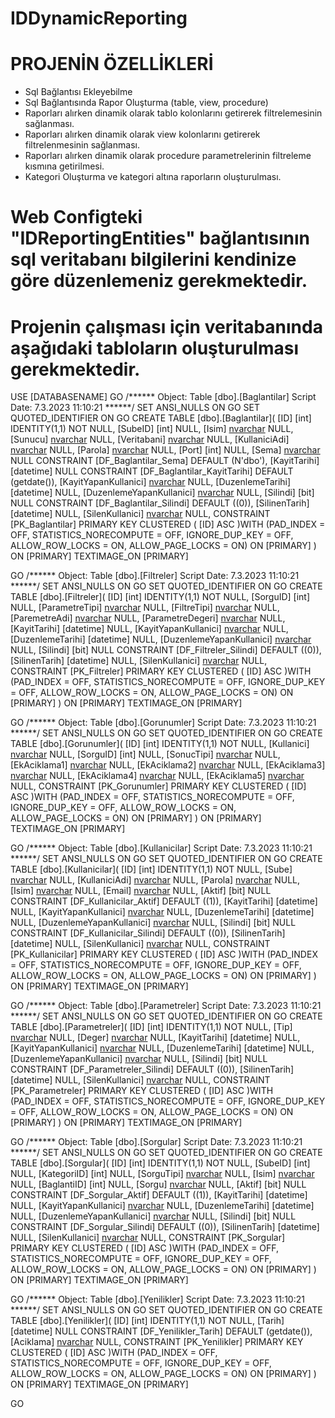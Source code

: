 # IDDynamicReporting

PROJENİN ÖZELLİKLERİ
=========================================================
- Sql Bağlantısı Ekleyebilme
- Sql Bağlantısında Rapor Oluşturma (table, view, procedure)
- Raporları alırken dinamik olarak tablo kolonlarını getirerek filtrelemesinin sağlanması.
- Raporları alırken dinamik olarak view kolonlarını getirerek  filtrelenmesinin sağlanması.
- Raporları alırken dinamik olarak procedure parametrelerinin filtreleme kısmına getirilmesi.
- Kategori Oluşturma ve kategori altına raporların oluşturulması.

# Web Configteki "IDReportingEntities" bağlantısının sql veritabanı bilgilerini kendinize göre düzenlemeniz gerekmektedir.

# Projenin çalışması için veritabanında aşağıdaki tabloların oluşturulması gerekmektedir. 

USE [DATABASENAME]
GO
/****** Object:  Table [dbo].[Baglantilar]    Script Date: 7.3.2023 11:10:21 ******/
SET ANSI_NULLS ON
GO
SET QUOTED_IDENTIFIER ON
GO
CREATE TABLE [dbo].[Baglantilar](
	[ID] [int] IDENTITY(1,1) NOT NULL,
	[SubeID] [int] NULL,
	[Isim] [nvarchar](100) NULL,
	[Sunucu] [nvarchar](100) NULL,
	[Veritabani] [nvarchar](100) NULL,
	[KullaniciAdi] [nvarchar](100) NULL,
	[Parola] [nvarchar](100) NULL,
	[Port] [int] NULL,
	[Sema] [nvarchar](50) NULL CONSTRAINT [DF_Baglantilar_Sema]  DEFAULT (N'dbo'),
	[KayitTarihi] [datetime] NULL CONSTRAINT [DF_Baglantilar_KayitTarihi]  DEFAULT (getdate()),
	[KayitYapanKullanici] [nvarchar](max) NULL,
	[DuzenlemeTarihi] [datetime] NULL,
	[DuzenlemeYapanKullanici] [nvarchar](100) NULL,
	[Silindi] [bit] NULL CONSTRAINT [DF_Baglantilar_Silindi]  DEFAULT ((0)),
	[SilinenTarih] [datetime] NULL,
	[SilenKullanici] [nvarchar](100) NULL,
 CONSTRAINT [PK_Baglantilar] PRIMARY KEY CLUSTERED 
(
	[ID] ASC
)WITH (PAD_INDEX = OFF, STATISTICS_NORECOMPUTE = OFF, IGNORE_DUP_KEY = OFF, ALLOW_ROW_LOCKS = ON, ALLOW_PAGE_LOCKS = ON) ON [PRIMARY]
) ON [PRIMARY] TEXTIMAGE_ON [PRIMARY]

GO
/****** Object:  Table [dbo].[Filtreler]    Script Date: 7.3.2023 11:10:21 ******/
SET ANSI_NULLS ON
GO
SET QUOTED_IDENTIFIER ON
GO
CREATE TABLE [dbo].[Filtreler](
	[ID] [int] IDENTITY(1,1) NOT NULL,
	[SorguID] [int] NULL,
	[ParametreTipi] [nvarchar](100) NULL,
	[FiltreTipi] [nvarchar](100) NULL,
	[ParemetreAdi] [nvarchar](100) NULL,
	[ParametreDegeri] [nvarchar](100) NULL,
	[KayitTarihi] [datetime] NULL,
	[KayitYapanKullanici] [nvarchar](max) NULL,
	[DuzenlemeTarihi] [datetime] NULL,
	[DuzenlemeYapanKullanici] [nvarchar](100) NULL,
	[Silindi] [bit] NULL CONSTRAINT [DF_Filtreler_Silindi]  DEFAULT ((0)),
	[SilinenTarih] [datetime] NULL,
	[SilenKullanici] [nvarchar](100) NULL,
 CONSTRAINT [PK_Filtreler] PRIMARY KEY CLUSTERED 
(
	[ID] ASC
)WITH (PAD_INDEX = OFF, STATISTICS_NORECOMPUTE = OFF, IGNORE_DUP_KEY = OFF, ALLOW_ROW_LOCKS = ON, ALLOW_PAGE_LOCKS = ON) ON [PRIMARY]
) ON [PRIMARY] TEXTIMAGE_ON [PRIMARY]

GO
/****** Object:  Table [dbo].[Gorunumler]    Script Date: 7.3.2023 11:10:21 ******/
SET ANSI_NULLS ON
GO
SET QUOTED_IDENTIFIER ON
GO
CREATE TABLE [dbo].[Gorunumler](
	[ID] [int] IDENTITY(1,1) NOT NULL,
	[Kullanici] [nvarchar](100) NULL,
	[SorguID] [int] NULL,
	[SonucTipi] [nvarchar](100) NULL,
	[EkAciklama1] [nvarchar](max) NULL,
	[EkAciklama2] [nvarchar](max) NULL,
	[EkAciklama3] [nvarchar](max) NULL,
	[EkAciklama4] [nvarchar](max) NULL,
	[EkAciklama5] [nvarchar](max) NULL,
 CONSTRAINT [PK_Gorunumler] PRIMARY KEY CLUSTERED 
(
	[ID] ASC
)WITH (PAD_INDEX = OFF, STATISTICS_NORECOMPUTE = OFF, IGNORE_DUP_KEY = OFF, ALLOW_ROW_LOCKS = ON, ALLOW_PAGE_LOCKS = ON) ON [PRIMARY]
) ON [PRIMARY] TEXTIMAGE_ON [PRIMARY]

GO
/****** Object:  Table [dbo].[Kullanicilar]    Script Date: 7.3.2023 11:10:21 ******/
SET ANSI_NULLS ON
GO
SET QUOTED_IDENTIFIER ON
GO
CREATE TABLE [dbo].[Kullanicilar](
	[ID] [int] IDENTITY(1,1) NOT NULL,
	[Sube] [nvarchar](100) NULL,
	[KullaniciAdi] [nvarchar](100) NULL,
	[Parola] [nvarchar](100) NULL,
	[Isim] [nvarchar](max) NULL,
	[Email] [nvarchar](max) NULL,
	[Aktif] [bit] NULL CONSTRAINT [DF_Kullanicilar_Aktif]  DEFAULT ((1)),
	[KayitTarihi] [datetime] NULL,
	[KayitYapanKullanici] [nvarchar](max) NULL,
	[DuzenlemeTarihi] [datetime] NULL,
	[DuzenlemeYapanKullanici] [nvarchar](100) NULL,
	[Silindi] [bit] NULL CONSTRAINT [DF_Kullanicilar_Silindi]  DEFAULT ((0)),
	[SilinenTarih] [datetime] NULL,
	[SilenKullanici] [nvarchar](100) NULL,
 CONSTRAINT [PK_Kullanicilar] PRIMARY KEY CLUSTERED 
(
	[ID] ASC
)WITH (PAD_INDEX = OFF, STATISTICS_NORECOMPUTE = OFF, IGNORE_DUP_KEY = OFF, ALLOW_ROW_LOCKS = ON, ALLOW_PAGE_LOCKS = ON) ON [PRIMARY]
) ON [PRIMARY] TEXTIMAGE_ON [PRIMARY]

GO
/****** Object:  Table [dbo].[Parametreler]    Script Date: 7.3.2023 11:10:21 ******/
SET ANSI_NULLS ON
GO
SET QUOTED_IDENTIFIER ON
GO
CREATE TABLE [dbo].[Parametreler](
	[ID] [int] IDENTITY(1,1) NOT NULL,
	[Tip] [nvarchar](100) NULL,
	[Deger] [nvarchar](100) NULL,
	[KayitTarihi] [datetime] NULL,
	[KayitYapanKullanici] [nvarchar](max) NULL,
	[DuzenlemeTarihi] [datetime] NULL,
	[DuzenlemeYapanKullanici] [nvarchar](100) NULL,
	[Silindi] [bit] NULL CONSTRAINT [DF_Parametreler_Silindi]  DEFAULT ((0)),
	[SilinenTarih] [datetime] NULL,
	[SilenKullanici] [nvarchar](100) NULL,
 CONSTRAINT [PK_Parametreler] PRIMARY KEY CLUSTERED 
(
	[ID] ASC
)WITH (PAD_INDEX = OFF, STATISTICS_NORECOMPUTE = OFF, IGNORE_DUP_KEY = OFF, ALLOW_ROW_LOCKS = ON, ALLOW_PAGE_LOCKS = ON) ON [PRIMARY]
) ON [PRIMARY] TEXTIMAGE_ON [PRIMARY]

GO
/****** Object:  Table [dbo].[Sorgular]    Script Date: 7.3.2023 11:10:21 ******/
SET ANSI_NULLS ON
GO
SET QUOTED_IDENTIFIER ON
GO
CREATE TABLE [dbo].[Sorgular](
	[ID] [int] IDENTITY(1,1) NOT NULL,
	[SubeID] [int] NULL,
	[KategoriID] [int] NULL,
	[SorguTipi] [nvarchar](max) NULL,
	[Isim] [nvarchar](max) NULL,
	[BaglantiID] [int] NULL,
	[Sorgu] [nvarchar](max) NULL,
	[Aktif] [bit] NULL CONSTRAINT [DF_Sorgular_Aktif]  DEFAULT ((1)),
	[KayitTarihi] [datetime] NULL,
	[KayitYapanKullanici] [nvarchar](max) NULL,
	[DuzenlemeTarihi] [datetime] NULL,
	[DuzenlemeYapanKullanici] [nvarchar](100) NULL,
	[Silindi] [bit] NULL CONSTRAINT [DF_Sorgular_Silindi]  DEFAULT ((0)),
	[SilinenTarih] [datetime] NULL,
	[SilenKullanici] [nvarchar](100) NULL,
 CONSTRAINT [PK_Sorgular] PRIMARY KEY CLUSTERED 
(
	[ID] ASC
)WITH (PAD_INDEX = OFF, STATISTICS_NORECOMPUTE = OFF, IGNORE_DUP_KEY = OFF, ALLOW_ROW_LOCKS = ON, ALLOW_PAGE_LOCKS = ON) ON [PRIMARY]
) ON [PRIMARY] TEXTIMAGE_ON [PRIMARY]

GO
/****** Object:  Table [dbo].[Yenilikler]    Script Date: 7.3.2023 11:10:21 ******/
SET ANSI_NULLS ON
GO
SET QUOTED_IDENTIFIER ON
GO
CREATE TABLE [dbo].[Yenilikler](
	[ID] [int] IDENTITY(1,1) NOT NULL,
	[Tarih] [datetime] NULL CONSTRAINT [DF_Yenilikler_Tarih]  DEFAULT (getdate()),
	[Aciklama] [nvarchar](max) NULL,
 CONSTRAINT [PK_Yenilikler] PRIMARY KEY CLUSTERED 
(
	[ID] ASC
)WITH (PAD_INDEX = OFF, STATISTICS_NORECOMPUTE = OFF, IGNORE_DUP_KEY = OFF, ALLOW_ROW_LOCKS = ON, ALLOW_PAGE_LOCKS = ON) ON [PRIMARY]
) ON [PRIMARY] TEXTIMAGE_ON [PRIMARY]

GO
